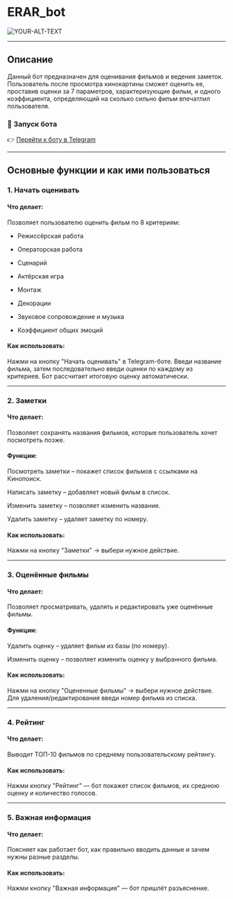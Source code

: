 # ERAR_bot
<picture>
 <source media="(prefers-color-scheme: dark)" srcset="https://images.kinorium.com/movie/shot/561526/w1500_49021772.jpg">
 <source media="(prefers-color-scheme: light)" srcset="https://images.kinorium.com/movie/shot/561526/w1500_49021772.jpg">
 <img alt="YOUR-ALT-TEXT" src="https://images.kinorium.com/movie/shot/561526/w1500_49021772.jpg">
</picture>

---

## Описание
Данный бот предназначен для оценивания фильмов и ведения заметок. Пользователь после просмотра кинокартины сможет оценить ее, проставив оценки за 7 параметров, характеризующие фильм, и одного коэффициента, определяющий на сколько сильно фильм впечатлил пользователя.

### 🔗 Запуск бота
👉 [Перейти к боту в Telegram](https://t.me/WCR9981_bot)


---

## Основные функции и как ими пользоваться
### 1. Начать оценивать
#### Что делает:
Позволяет пользователю оценить фильм по 8 критериям:

- Режиссёрская работа

- Операторская работа

- Сценарий

- Актёрская игра

- Монтаж

- Декорации

- Звуковое сопровождение и музыка

- Коэффициент общих эмоций

#### Как использовать:
Нажми на кнопку "Начать оценивать" в Telegram-боте.
Введи название фильма, затем последовательно введи оценки по каждому из критериев.
Бот рассчитает итоговую оценку автоматически.

---

### 2. Заметки
#### Что делает:
Позволяет сохранять названия фильмов, которые пользователь хочет посмотреть позже.

#### Функции:

Посмотреть заметки – покажет список фильмов с ссылками на Кинопоиск.

Написать заметку – добавляет новый фильм в список.

Изменить заметку – позволяет изменить название.

Удалить заметку – удаляет заметку по номеру.

#### Как использовать:
Нажми на кнопку "Заметки" → выбери нужное действие.

---

### 3. Оценённые фильмы
#### Что делает:
Позволяет просматривать, удалять и редактировать уже оценённые фильмы.

#### Функции:

Удалить оценку – удаляет фильм из базы (по номеру).

Изменить оценку – позволяет изменить оценку у выбранного фильма.

#### Как использовать:
Нажми на кнопку "Оцененные фильмы" → выбери нужное действие.
Для удаления/редактирования введи номер фильма из списка.

---

### 4. Рейтинг
#### Что делает:
Выводит ТОП-10 фильмов по среднему пользовательскому рейтингу.

#### Как использовать:
Нажми кнопку "Рейтинг" — бот покажет список фильмов, их среднюю оценку и количество голосов.

---

### 5. Важная информация
#### Что делает:
Поясняет как работает бот, как правильно вводить данные и зачем нужны разные разделы.

#### Как использовать:
Нажми кнопку "Важная информация" — бот пришлёт разъяснение.
